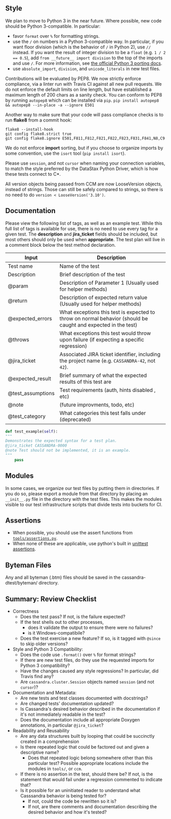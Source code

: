 ## Style

We plan to move to Python 3 in the near future. Where possible, new code should be Python 3-compatible. In particular:

- favor `format` over `%` for formatting strings.
- use the `/` on numbers in a Python 3-compatible way. In particular, if you want floor division (which is the behavior of `/` in Python 2), use `//` instead. If you want the result of integer division to be a `float` (e.g. `1 / 2 == 0.5`), add `from __future__ import division` to the top of the imports and use `/`. For more information, see [the official Python 3 porting docs](https://docs.python.org/3/howto/pyporting.html#division).
- use `absolute_import`, `division`, and `unicode_literals` in new test files.

Contributions will be evaluated by PEP8. We now strictly enforce compliance, via a linter run with Travis CI against all new pull requests. We do not enforce the default limits on line length, but have established a maximum length of 200 chars as a sanity check. You can conform to PEP8 by running `autopep8` which can be installed via `pip`.
`pip install autopep8 && autopep8 --in-place -a --ignore E501`

Another way to make sure that your code will pass compliance checks is to run **flake8** from a commit hook:

```
flake8 --install-hook
git config flake8.strict true
git config flake8.ignore E501,F811,F812,F821,F822,F823,F831,F841,N8,C9
```

We do not enforce **import** sorting, but if you choose to organize imports by some convention, use the `isort` tool (`pip install isort`).

Please use `session`, and not `cursor` when naming your connection variables, to match the style preferred by the DataStax Python Driver, which is how these tests
connect to C*.

All version objects being passed from CCM are now LooseVersion objects, instead of strings. Those can still be safely compared to strings, so there is no need to do `version < LooseVersion('3.10')`.

## Documentation

Please view the following list of tags, as well as an example test. While this full list of tags is available for use, there is no need to use every tag for a given test. The **description** and **jira_ticket** fields should be included, but most others should only be used when **appropriate**. The test plan will live in a comment block below the test method declaration.


Input             | Description
------------------|------------------
Test name         | Name of the test
Description       | Brief description of the test
@param            | Description of Parameter 1 (Usually used for helper methods)
@return           | Description of expected return value (Usually used for helper methods)
@expected_errors  | What exceptions this test is expected to throw on normal behavior (should be caught and expected in the test)
@throws           | What exceptions this test would throw upon failure (if expecting a specific regression)
@jira_ticket      | Associated JIRA ticket identifier, including the project name (e.g. `CASSANDRA-42`, not `42`).
@expected_result  | Brief summary of what the expected results of this test are
@test_assumptions | Test requirements (auth, hints disabled , etc)
@note             | (future improvments, todo, etc)
@test_category    | What categories this test falls under (deprecated)


```python
def test_example(self):
"""
Demonstrates the expected syntax for a test plan.
@jira_ticket CASSANDRA-0000
@note Test should not be implemented, it is an example.
"""
    pass
```

## Modules

In some cases, we organize our test files by putting them in directories. If you do so, please export a module from that directory by placing an `__init__.py` file in the directory with the test files. This makes the modules visible to our test infrastructure scripts that divide tests into buckets for CI.

## Assertions

- When possible, you should use the assert functions from [`tools/assertions.py`](https://github.com/apache/cassandra-dtest/blob/trunk/tools/assertions.py).
- When none of these are applicable, use python's built in [unittest assertions](https://docs.python.org/2/library/unittest.html#assert-methods).

## Byteman Files

Any and all byteman (.btm) files should be saved in the cassandra-dtest/byteman/ directory.

## Summary: Review Checklist

- Correctness
    - Does the test pass? If not, is the failure expected?
    - If the test shells out to other processes,
        - does it validate the output to ensure there were no failures?
        - is it Windows-compatibile?
    - Does the test exercise a new feature? If so, is it tagged with `@since` to skip older versions?
- Style and Python 3 Compatibility:
    - Does the code use `.format()` over `%` for format strings?
    - If there are new test files, do they use the requested imports for Python 3 compatibility?
    - Have the changes caused any style regressions? In particular, did Travis find any?
    - Are `cassandra.cluster.Session` objects named `session` (and not `cursor`)?
- Documentation and Metadata:
    - Are new tests and test classes documented with docstrings?
    - Are changed tests' documentation updated?
    - Is Cassandra's desired behavior described in the documentation if it's not immediately readable in the test?
    - Does the documentation include all appropriate Doxygen annotations, in particular `@jira_ticket`?
- Readability and Reusability
    - Are any data structures built by looping that could be succinctly created in a comprehension
    - Is there repeated logic that could be factored out and given a descriptive name?
        - Does that repeated logic belong somewhere other than this particular test? Possible appropriate locations include the modules in `tools/`, or `ccm`.
    - If there is no assertion in the test, should there be? If not, is the statement that would fail under a regression commented to indicate that?
    - Is it possible for an uninitiated reader to understand what Casssandra behavior is being tested for?
        - If not, could the code be rewritten so it is?
        - If not, are there comments and documentation describing the desired behavior and how it's tested?
